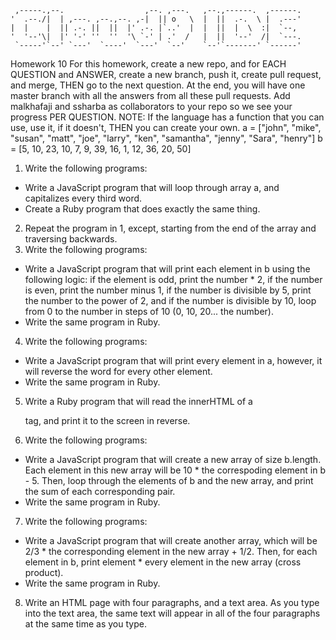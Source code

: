      ,-----.,--.                  ,--. ,---.   ,--.,------.  ,------.
    '  .--./|  | ,---. ,--.,--. ,-|  || o   \  |  ||  .-.  \ |  .---'
    |  |    |  || .-. ||  ||  |' .-. |`..'  |  |  ||  |  \  :|  `--, 
    '  '--'\|  |' '-' ''  ''  '\ `-' | .'  /   |  ||  '--'  /|  `---.
     `-----'`--' `---'  `----'  `---'  `--'    `--'`-------' `------'
 Homework 10
For this homework, create a new repo, and for EACH QUESTION and ANSWER, create a new branch, push it, 
create pull request, and merge, THEN go to the next question. At the end, you will have one master branch with 
all the answers from all these pull requests. Add malkhafaji and ssharba as collaborators to your repo so we 
see your progress PER QUESTION.
NOTE: If the language has a function that you can use, use it, if it doesn't, THEN you can create your own.
a = ["john", "mike", "susan", "matt", "joe", "larry", "ken", "samantha", "jenny", "Sara", "henry"]
b = [5, 10, 23, 10, 7, 9, 39, 16, 1, 12, 36, 20, 50]
1. Write the following programs:
 - Write a JavaScript program that will loop through array a, and capitalizes every third word.
 - Create a Ruby program that does exactly the same thing.
2. Repeat the program in 1, except, starting from the end of the array and traversing backwards.
3. Write the following programs:
 - Write a JavaScript program that will print each element in b using the following logic: if the element is odd, print 
    the number * 2, if the number is even, print the number minus 1, if the number is divisible by 5, print the 
    number to the power of 2, and if the number is divisible by 10, loop from 0 to the number in steps 
    of 10 (0, 10, 20... the number).
 - Write the same program in Ruby.
4. Write the following programs:
 - Write a JavaScript program that will print every element in a, however, it will reverse the word for every other element.
 - Write the same program in Ruby.
5. Write a Ruby program that will read the innerHTML of a <p> tag, and print it to the screen in reverse.
6. Write the following programs:
 - Write a JavaScript program that will create a new array of size b.length. Each element in this new array will be 
    10 * the correspoding element in b - 5. Then, loop through the elements of b and the new array, and print 
    the sum of each corresponding pair.
 - Write the same program in Ruby.
7. Write the following programs:
 - Write a JavaScript program that will create another array, which will be 2/3 * the corresponding 
    element in the new array + 1/2. Then, for each element in b, print element * every element in the new array 
    (cross product). 
 - Write the same program in Ruby.
8. Write an HTML page with four paragraphs, and a text area. As you type into the text area, the same text will appear in 
    all of the four paragraphs at the same time as you type. 

